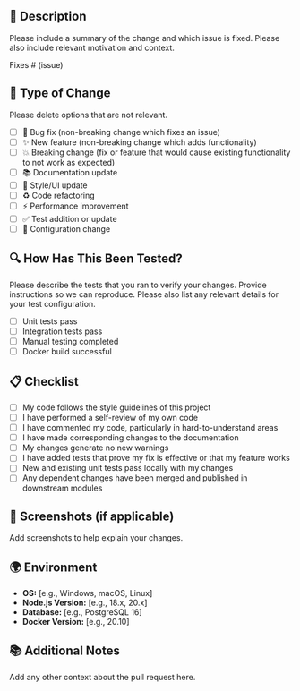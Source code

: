 ## 📝 Description

Please include a summary of the change and which issue is fixed. Please also include relevant motivation and context.

Fixes # (issue)

## 🚀 Type of Change

Please delete options that are not relevant.

- [ ] 🐛 Bug fix (non-breaking change which fixes an issue)
- [ ] ✨ New feature (non-breaking change which adds functionality)
- [ ] 💥 Breaking change (fix or feature that would cause existing functionality to not work as expected)
- [ ] 📚 Documentation update
- [ ] 🎨 Style/UI update
- [ ] ♻️ Code refactoring
- [ ] ⚡ Performance improvement
- [ ] ✅ Test addition or update
- [ ] 🔧 Configuration change

## 🔍 How Has This Been Tested?

Please describe the tests that you ran to verify your changes. Provide instructions so we can reproduce. Please also list any relevant details for your test configuration.

- [ ] Unit tests pass
- [ ] Integration tests pass
- [ ] Manual testing completed
- [ ] Docker build successful

## 📋 Checklist

- [ ] My code follows the style guidelines of this project
- [ ] I have performed a self-review of my own code
- [ ] I have commented my code, particularly in hard-to-understand areas
- [ ] I have made corresponding changes to the documentation
- [ ] My changes generate no new warnings
- [ ] I have added tests that prove my fix is effective or that my feature works
- [ ] New and existing unit tests pass locally with my changes
- [ ] Any dependent changes have been merged and published in downstream modules

## 📸 Screenshots (if applicable)

Add screenshots to help explain your changes.

## 🌍 Environment

- **OS:** [e.g., Windows, macOS, Linux]
- **Node.js Version:** [e.g., 18.x, 20.x]
- **Database:** [e.g., PostgreSQL 16]
- **Docker Version:** [e.g., 20.10]

## 📚 Additional Notes

Add any other context about the pull request here.
